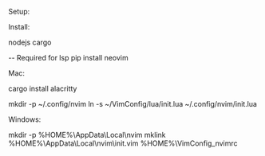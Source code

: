Setup:

Install:

nodejs
cargo

-- Required for lsp
pip install neovim


Mac:

cargo install alacritty

mkdir -p ~/.config/nvim
ln -s ~/VimConfig/lua/init.lua ~/.config/nvim/init.lua

Windows:

mkdir -p %HOME%\AppData\Local\nvim
mklink %HOME%\AppData\Local\nvim\init.vim %HOME%\VimConfig\_nvimrc
